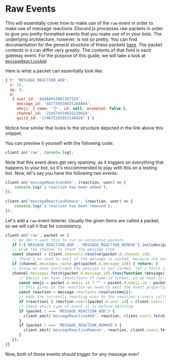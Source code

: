 # Raw Events

This will essentially cover how to make use of the `raw` event in order to make use of message reactions. Discord.js processes raw packets in order to give you pretty-formatted events that you make use of in your bots. The underlying architecture, however, is not so pretty. You can find documentation for the general structure of these packets [here](https://discordapp.com/developers/docs/topics/gateway#payloads). The packet contents in `d` can differ very greatly. The contents of that field is each gateway event. For the purpose of this guide, we will take a look at [`messageReactionAdd`](https://discordapp.com/developers/docs/topics/gateway#message-reaction-add).

Here is what a packet can essentially look like:

```javascript
{ t: 'MESSAGE_REACTION_ADD',
  s: 15,
  op: 0,
  d:
   { user_id: '84484653687267328',
     message_id: '447739338655268864',
     emoji: { name: '👌', id: null, animated: false },
     channel_id: '254574550816129024',
     guild_id: '174672265953148929' } }
```

Notice how similar that looks to the structure depicted in the link above this snippet.

You can preview it yourself with the following code:

```javascript
client.on('raw', console.log);
```

Note that this event does get very spammy, as it triggers on everything that happens to your bot, so it's reccommended to play with this on a testing bot. Now, let's say you have the following two events:

```javascript
client.on('messageReactionAdd', (reaction, user) => {
    console.log('a reaction has been added');
});
 
client.on('messageReactionRemove', (reaction, user) => {
    console.log('a reaction has been removed');
});
```

Let's add a `raw` event listener. Usually the given items are called a packet, so we will call it that for consistency.

```javascript
client.on('raw', packet => {
   // We don't want this to run on unrelated packets
   if (!['MESSAGE_REACTION_ADD', 'MESSAGE_REACTION_REMOVE'].includes(packet.t)) { return; }
   // Grab the channel to check the message from
   const channel = client.channels.resolve(packet.d.channel_id);
   // There's no need to emit if the message is cached, because the event will fire anyway for that
   if (channel.messages.cache.get(packet.d.message_id)) { return; }
   // Since we have confirmed the message is not cached, let's fetch it
   channel.messages.fetch(packet.d.message_id).then(function (message) {
      // Emojis can have identifiers of name:id format, so we have to account for that case as well
      const emoji = packet.d.emoji.id ? "" + packet.d.emoji.id : packet.d.emoji.name;
      // This gives us the reaction we need to emit the event properly, in top of the message object
      const reaction = message.reactions.resolve(emoji);
      // Adds the currently reacting user to the reaction's users collection.
      if (reaction) { reaction.users[packet.d.user_id] = client.users.fetch(packet.d.user_id); }
      // Check which type of event it is before emitting
      if (packet.t === 'MESSAGE_REACTION_ADD') {
        client.emit('messageReactionAdd', reaction, client.users.fetch(packet.d.user_id));
      }
      if (packet.t === 'MESSAGE_REACTION_REMOVE') {
        client.emit('messageReactionRemove', reaction, client.users.fetch(packet.d.user_id));
      }
   });
}}
```


Now, both of those events should trigger for any message ever!

